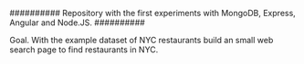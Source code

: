 ##########
Repository with the first experiments with MongoDB, Express, Angular and Node.JS.
##########

Goal. With the example dataset of NYC restaurants build an small web search page to find restaurants in NYC.
